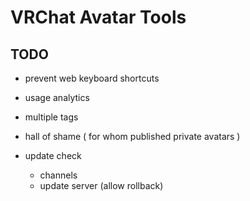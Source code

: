 # VRChat Avatar Tools

## TODO

- prevent web keyboard shortcuts
- usage analytics

- multiple tags
- hall of shame ( for whom published private avatars )
- update check
  - channels
  - update server (allow rollback)
